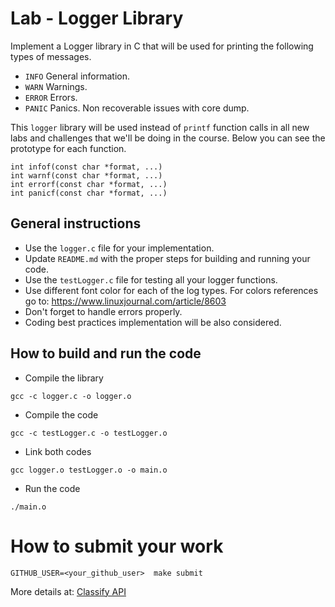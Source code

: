 Lab - Logger Library
====================

Implement a Logger library in C that will be used for printing the following types of messages.
- `INFO` General information.
- `WARN` Warnings.
- `ERROR` Errors.
- `PANIC` Panics. Non recoverable issues with core dump.

This `logger` library will be used instead of `printf` function calls in all new labs and challenges that we'll be doing in the course.
Below you can see the prototype for each function.

```
int infof(const char *format, ...)
int warnf(const char *format, ...)
int errorf(const char *format, ...)
int panicf(const char *format, ...)
```

General instructions
--------------------
- Use the `logger.c` file for your implementation.
- Update `README.md` with the proper steps for building and running your code.
- Use the `testLogger.c` file for testing all your logger functions.
- Use different font color for each of the log types. For colors references go to: https://www.linuxjournal.com/article/8603
- Don't forget to handle errors properly.
- Coding best practices implementation will be also considered.

How to build and run the code
-----------------------------
- Compile the library
```
gcc -c logger.c -o logger.o
```
- Compile the code
```
gcc -c testLogger.c -o testLogger.o
```
- Link both codes
```
gcc logger.o testLogger.o -o main.o
```
- Run the code
```
./main.o
```

How to submit your work
=======================
```
GITHUB_USER=<your_github_user>  make submit
```
More details at: [Classify API](../../classify.md)
